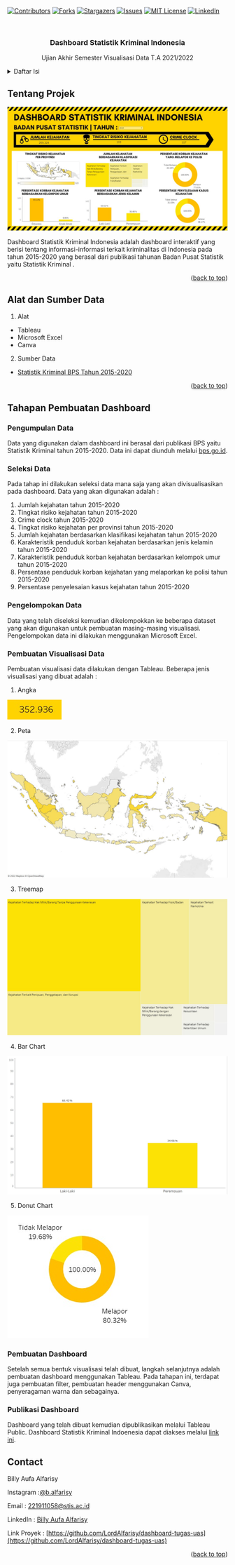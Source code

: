 <div id="top"></div>
<!--
*** Thanks for checking out the Best-README-Template. If you have a suggestion
*** that would make this better, please fork the repo and create a pull request
*** or simply open an issue with the tag "enhancement".
*** Don't forget to give the project a star!
*** Thanks again! Now go create something AMAZING! :D
-->



<!-- PROJECT SHIELDS -->
<!--
*** I'm using markdown "reference style" links for readability.
*** Reference links are enclosed in brackets [ ] instead of parentheses ( ).
*** See the bottom of this document for the declaration of the reference variables
*** for contributors-url, forks-url, etc. This is an optional, concise syntax you may use.
*** https://www.markdownguide.org/basic-syntax/#reference-style-links
-->
[![Contributors][contributors-shield]][contributors-url]
[![Forks][forks-shield]][forks-url]
[![Stargazers][stars-shield]][stars-url]
[![Issues][issues-shield]][issues-url]
[![MIT License][license-shield]][license-url]
[![LinkedIn][linkedin-shield]][linkedin-url]



<!-- PROJECT LOGO -->
<br />

  <h3 align="center">Dashboard Statistik Kriminal Indonesia</h3>

  <p align="center">
    Ujian Akhir Semester
    Visualisasi Data T.A 2021/2022
    <br />
 



<!-- TABLE OF CONTENTS -->
<details>
  <summary>Daftar Isi</summary>
  <ol>
    <li>
      <a href="#Tentang Projek">Tentang Projek</a>
    </li>
    <li>
      <a href="#Alat dan Sumber data">Alat dan Sumber data</a>
    </li>
    <li><a href="#Tahapan Pembuatan Dashboard">Tahapan Pembuatan Dashboard</a>
      <ul>
        <li><a href="#Pengumpulan Data">Pengumpulan Data</a></li>
        <li><a href="#Seleksi Data">Seleksi Data</a></li>
        <li><a href="#Pengelompokan Data">Pengelompokan Data</a></li>
        <li><a href="#Pembuatan Visualisasi Data">Pembuatan Visualisasi Data</a></li>
        <li><a href="#Pembuatan Dashboard">Pembuatan Dashboard</a></li>
        <li><a href="#Publikasi Dashboard">Publikasi Dashboard</a></li>
      </ul>
    </li>
    <li><a href="#contact">Contact</a></li>
  </ol>
</details>



<!-- ABOUT THE PROJECT -->
## Tentang Projek

![Tampilan Dashboard][tampilan-project]

Dashboard Statistik Kriminal Indonesia adalah dashboard interaktif yang berisi tentang informasi-informasi terkait kriminalitas di Indonesia pada tahun 2015-2020 yang berasal dari publikasi tahunan Badan Pusat Statistik yaitu Statistik Kriminal .  

<p align="right">(<a href="#top">back to top</a>)</p>



## Alat dan Sumber Data

1. Alat
* Tableau
* Microsoft Excel
* Canva

2. Sumber Data
* [Statistik Kriminal BPS Tahun 2015-2020](https://www.bps.go.id/publication.html?Publikasi%5BtahunJudul%5D=2021&Publikasi%5BkataKunci%5D=kriminal&Publikasi%5BcekJudul%5D=0&yt0=Tampilkan)

<p align="right">(<a href="#top">back to top</a>)</p>



<!-- GETTING STARTED -->
## Tahapan Pembuatan Dashboard

### Pengumpulan Data
Data yang digunakan dalam dashboard ini berasal dari publikasi BPS yaitu Statistik Kriminal tahun 2015-2020. Data ini dapat diunduh melalui [bps.go.id](https://bps.go.id/). 

### Seleksi Data
Pada tahap ini dilakukan seleksi data mana saja yang akan divisualisasikan pada dashboard. Data yang akan digunakan adalah :
1.	Jumlah kejahatan tahun 2015-2020
2.	Tingkat risiko kejahatan tahun 2015-2020
3.	Crime clock tahun 2015-2020
4.	Tingkat risiko kejahatan per provinsi tahun 2015-2020
5.	Jumlah kejahatan berdasarkan klasifikasi kejahatan tahun 2015-2020
6.	Karakteristik penduduk korban kejahatan berdasarkan jenis kelamin tahun 2015-2020
7.	Karakteristik penduduk korban kejahatan berdasarkan kelompok umur tahun 2015-2020
8.	Persentase penduduk korban kejahatan yang melaporkan ke polisi tahun 2015-2020
9.	Persentase penyelesaian kasus kejahatan tahun 2015-2020

### Pengelompokan Data
Data yang telah diseleksi kemudian dikelompokkan ke beberapa dataset yang akan digunakan untuk pembuatan masing-masing visualisasi. Pengelompokan data ini dilakukan menggunakan Microsoft Excel.

### Pembuatan Visualisasi Data
Pembuatan visualisasi data dilakukan dengan Tableau. Beberapa jenis visualisasi yang dibuat adalah :
1. Angka

![Angka][angka]

2. Peta

![Peta][peta]

3. Treemap

![Treemap][treemap]

4. Bar Chart

![Bar Chart][barchart]

5. Donut Chart

![Donut Chart][donutchart]


### Pembuatan Dashboard
Setelah semua bentuk visualisasi telah dibuat, langkah selanjutnya adalah pembuatan dashboard menggunakan Tableau. Pada tahapan ini, terdapat juga pembuatan filter, pembuatan header menggunakan Canva,  penyeragaman warna dan sebagainya.

### Publikasi Dashboard
Dashboard yang telah dibuat kemudian dipublikasikan melalui Tableau Public. Dashboard Statistik Kriminal Indoenesia dapat diakses melalui [link ini](https://public.tableau.com/app/profile/billy.aufa.alfarisy/viz/Project_16546804047120/DashboardJadi). 

## Contact

Billy Aufa Alfarisy 

Instagram :[@b.alfarisy](https://www.instagram.com/b.alfarisy/?hl=id) 

Email : 221911058@stis.ac.id

LinkedIn : [Billy Aufa Alfarisy](https://www.linkedin.com/in/billy-aufa-alfarisy-a835701b6/)

Link Proyek : [https://github.com/LordAlfarisy/dashboard-tugas-uas](https://github.com/LordAlfarisy/dashboard-tugas-uas)

<p align="right">(<a href="#top">back to top</a>)</p>

<!-- MARKDOWN LINKS & IMAGES -->
<!-- https://www.markdownguide.org/basic-syntax/#reference-style-links -->
[contributors-shield]: https://img.shields.io/github/contributors/othneildrew/Best-README-Template.svg?style=for-the-badge
[contributors-url]: https://github.com/LordAlfarisy/dashboard-tugas-uas/graphs/contributors
[forks-shield]: https://img.shields.io/github/forks/othneildrew/Best-README-Template.svg?style=for-the-badge
[forks-url]: https://github.com/LordAlfarisy/dashboard-tugas-uas/network/members
[stars-shield]: https://img.shields.io/github/stars/othneildrew/Best-README-Template.svg?style=for-the-badge
[stars-url]: https://github.com/LordAlfarisy/dashboard-tugas-uas/stargazers
[issues-shield]: https://img.shields.io/github/issues/othneildrew/Best-README-Template.svg?style=for-the-badge
[issues-url]: https://github.com/LordAlfarisy/dashboard-tugas-uas/issues
[license-shield]: https://img.shields.io/github/license/othneildrew/Best-README-Template.svg?style=for-the-badge
[license-url]: https://github.com/LordAlfarisy/dashboard-tugas-uas/blob/master/LICENSE.txt
[linkedin-shield]: https://img.shields.io/badge/-LinkedIn-black.svg?style=for-the-badge&logo=linkedin&colorB=555
[linkedin-url]: https://www.linkedin.com/in/billy-aufa-alfarisy-a835701b6/
[tampilan-project]: images/dashboard.jpeg
[angka]: images/angka.jpeg
[peta]: images/peta.jpeg
[treemap]: images/treemap.jpeg
[barchart]: images/barchart.jpeg
[donutchart]: images/donutchart.jpeg
